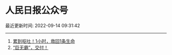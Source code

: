 # 人民日报公众号

最近更新时间: 2022-09-14 09:31:42

--- 
1. [累到呕吐！1小时，救回1条生命](https://mp.weixin.qq.com/s/2K8Lm4As9d06FUfUS5-Wug) 
2. [“巨无霸”，交付！](https://mp.weixin.qq.com/s/LUCmUi7F1cJl5Zq_HMjJDA) 
